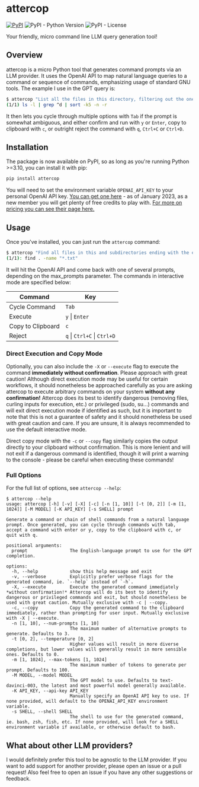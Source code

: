 # attercop

[![PyPI](https://img.shields.io/pypi/v/attercop?color=gr)](https://pypi.org/project/attercop/#description)
![PyPI - Python Version](https://img.shields.io/badge/dynamic/json?query=info.requires_python&label=python&url=https%3A%2F%2Fpypi.org%2Fpypi%2Fattercop%2Fjson)
![PyPI - License](https://img.shields.io/pypi/l/attercop)

Your friendly, micro command line LLM query generation tool!

## Overview

attercop is a micro Python tool that generates command prompts via an LLM provider. It uses the OpenAI API to map natural language queries to a command or sequence of commands, emphasizing usage of standard GNU tools. The example I use in the GPT query is:

```bash
$ attercop "List all the files in this directory, filtering out the ones that are not directories, and then sort them by size, largest first."
(1/1) ls -l | grep ^d | sort -k5 -n -r
```

It then lets you cycle through multiple options with `Tab` if the prompt is somewhat ambiguous, and either confirm and run with `y` or `Enter`, copy to clipboard with `c`, or outright reject the command with `q`, `Ctrl+C` or `Ctrl+D`.

## Installation

The package is now available on PyPI, so as long as you're running Python >=3.10, you can install it with pip:

```bash
pip install attercop
```

You will need to set the environment variable `OPENAI_API_KEY` to your personal OpenAI API key. [You can get one here](https://beta.openai.com/) - as of January 2023, as a new member you will get plenty of free credits to play with. [For more on pricing you can see their page here.](https://openai.com/api/pricing/)

## Usage

Once you've installed, you can just run the `attercop` command:

```bash
$ attercop "Find all files in this and subdirectories ending with the extension .txt"
(1/1): find . -name "*.txt"
```

It will hit the OpenAI API and come back with one of several prompts, depending on the max_prompts parameter. The commands in interactive mode are specified below:

| Command           | Key                         |
|-------------------|-----------------------------|
| Cycle Command     | `Tab`                       |
| Execute           | `y` \| `Enter`              |
| Copy to Clipboard | `c`                         |
| Reject            | `q` \| `Ctrl+C` \| `Ctrl+D` |

### Direct Execution and Copy Mode

Optionally, you can also include the `-X` or `--execute` flag to execute the command **immediately without confirmation**. Please approach with great caution! Although direct execution mode may be useful for certain workflows, it should nonetheless be approached carefully as you are asking attercop to execute arbitrary commands on your system **without any confirmation!** Attercop does its best to identify dangerous (removing files, curling inputs for execution, etc.) or privileged (sudo, su...) commands and will exit direct execution mode if identified as such, but it is important to note that this is not a guarantee of safety and it should nonetheless be used with great caution and care. If you are unsure, it is always recommended to use the default interactive mode.

Direct copy mode with the `-c` or `--copy` flag similarly copies the output directly to your clipboard without confirmation. This is more lenient and will not exit if a dangerous command is identified, though it will print a warning to the console - please be careful when executing these commands!

### Full Options

For the full list of options, see `attercop --help`:

```
$ attercop --help
usage: attercop [-h] [-v] [-X] [-c] [-n [1, 10]] [-t [0, 2]] [-m [1, 1024]] [-M MODEL] [-K API_KEY] [-s SHELL] prompt

Generate a command or chain of shell commands from a natural language prompt. Once generated, you can cycle through commands with tab, accept a command with enter or y, copy to the clipboard with c, or quit with q.

positional arguments:
  prompt                The English-language prompt to use for the GPT completion.

options:
  -h, --help            show this help message and exit
  -v, --verbose         Explicitly prefer verbose flags for the generated command, ie. `--help` instead of `-h`.
  -X, --execute         Execute the generated command immediately *without confirmation!* Attercop will do its best to identify dangerous or privileged commands and exit, but should nonetheless be used with great caution. Mutually exclusive with -c | --copy.
  -c, --copy            Copy the generated command to the clipboard immediately, rather than prompting for user input. Mutually exclusive with -X | --execute.
  -n [1, 10], --num-prompts [1, 10]
                        The maximum number of alternative prompts to generate. Defaults to 3.
  -t [0, 2], --temperature [0, 2]
                        Higher values will result in more diverse completions, but lower values will generally result in more sensible ones. Defaults to 0.
  -m [1, 1024], --max-tokens [1, 1024]
                        The maximum number of tokens to generate per prompt. Defaults to 100.
  -M MODEL, --model MODEL
                        The GPT model to use. Defaults to text-davinci-003, the latest and most powerful model generally available.
  -K API_KEY, --api-key API_KEY
                        Manually specify an OpenAI API key to use. If none provided, will default to the OPENAI_API_KEY environment variable.
  -s SHELL, --shell SHELL
                        The shell to use for the generated command, ie. bash, zsh, fish, etc. If none provided, will look for a SHELL environment variable if available, or otherwise default to bash.
```

## What about other LLM providers?

I would definitely prefer this tool to be agnostic to the LLM provider. If you want to add support for another provider, please open an issue or a pull request! Also feel free to open an issue if you have any other suggestions or feedback.
